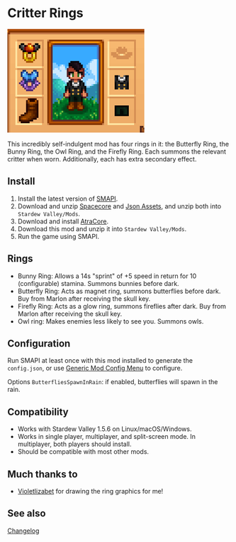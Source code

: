 Critter Rings
=================================

![Header image](docs/image.png)

This incredibly self-indulgent mod has four rings in it: the Butterfly Ring, the Bunny Ring, the Owl Ring, and the Firefly Ring. Each summons the relevant critter when worn. Additionally, each has extra secondary effect.

## Install

1. Install the latest version of [SMAPI](https://smapi.io).
2. Download and unzip [Spacecore](https://www.nexusmods.com/stardewvalley/mods/1348) and [Json Assets](https://www.nexusmods.com/stardewvalley/mods/1720), and unzip both into `Stardew Valley/Mods`.
2. Download and install [AtraCore](https://www.nexusmods.com/stardewvalley/mods/12932).
2. Download this mod and unzip it into `Stardew Valley/Mods`.
3. Run the game using SMAPI.

## Rings
* Bunny Ring: Allows a 14s "sprint" of +5 speed in return for 10 (configurable) stamina. Summons bunnies before dark.
* Butterfly Ring: Acts as magnet ring, summons butterflies before dark. Buy from Marlon after receiving the skull key.
* Firefly Ring: Acts as a glow ring, summons fireflies after dark. Buy from Marlon after receiving the skull key.
* Owl ring: Makes enemies less likely to see you. Summons owls.


## Configuration
Run SMAPI at least once with this mod installed to generate the `config.json`, or use [Generic Mod Config Menu](https://www.nexusmods.com/stardewvalley/mods/5098) to configure.

Options
`ButterfliesSpawnInRain`: if enabled, butterflies will spawn in the rain.

## Compatibility

* Works with Stardew Valley 1.5.6 on Linux/macOS/Windows.
* Works in single player, multiplayer, and split-screen mode. In multiplayer, both players should install.
* Should be compatible with most other mods.

## Much thanks to
* [Violetlizabet](https://www.nexusmods.com/stardewvalley/users/120958053) for drawing the ring graphics for me!

## See also

[Changelog](docs/changelog.md)
